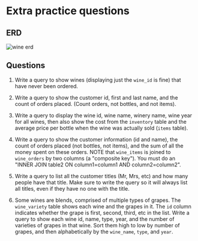 # Extra practice questions 

## ERD
![wine erd](https://github.com/megansquire/CSC301Spr2019/blob/master/images/wineERD.png)
## Questions
1. Write a query to show wines (displaying just the `wine_id` is fine) that have never been ordered.

2. Write a query to show the customer id, first and last name, and the count of orders placed. (Count orders, not bottles, and not items).

3. Write a query to display the wine id, wine name, winery name, wine year for all wines, then also show the cost from the `inventory` table and the average price per bottle when the wine was actually sold (`items` table).

4. Write a query to show the customer information (id and name), the count of orders placed (not bottles, not items), and the sum of all the money spent on these orders. NOTE that `wine_items` is joined to `wine_orders` by two columns (a "composite key"). You must do an "INNER JOIN table2 ON column1=column1 AND column2=column2".

5. Write a query to list all the customer titles (Mr, Mrs, etc) and how many people have that title. Make sure to write the query so it will always list all titles, even if they have no one with the title.

6. Some wines are blends, comprised of multiple types of grapes. The `wine_variety` table shows each wine and the grapes in it. The `id` column indicates whether the grape is first, second, third, etc in the list. Write a query to show each wine id, name, type, year, and the number of varieties of grapes in that wine. Sort them high to low by number of grapes, and then alphabetically by the `wine_name`, `type`, and `year`.
